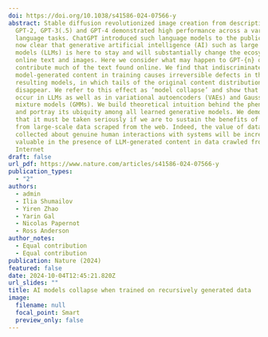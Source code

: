 ```yaml
---
doi: https://doi.org/10.1038/s41586-024-07566-y
abstract: Stable diffusion revolutionized image creation from descriptive text.
  GPT-2, GPT-3(.5) and GPT-4 demonstrated high performance across a variety of
  language tasks. ChatGPT introduced such language models to the public. It is
  now clear that generative artificial intelligence (AI) such as large language
  models (LLMs) is here to stay and will substantially change the ecosystem of
  online text and images. Here we consider what may happen to GPT-{n} once LLMs
  contribute much of the text found online. We find that indiscriminate use of
  model-generated content in training causes irreversible defects in the
  resulting models, in which tails of the original content distribution
  disappear. We refer to this effect as ‘model collapse’ and show that it can
  occur in LLMs as well as in variational autoencoders (VAEs) and Gaussian
  mixture models (GMMs). We build theoretical intuition behind the phenomenon
  and portray its ubiquity among all learned generative models. We demonstrate
  that it must be taken seriously if we are to sustain the benefits of training
  from large-scale data scraped from the web. Indeed, the value of data
  collected about genuine human interactions with systems will be increasingly
  valuable in the presence of LLM-generated content in data crawled from the
  Internet
draft: false
url_pdf: https://www.nature.com/articles/s41586-024-07566-y
publication_types:
  - "2"
authors:
  - admin
  - Ilia Shumailov
  - Yiren Zhao
  - Yarin Gal
  - Nicolas Papernot
  - Ross Anderson
author_notes:
  - Equal contribution
  - Equal contribution
publication: Nature (2024)
featured: false
date: 2024-10-04T12:45:21.820Z
url_slides: ""
title: AI models collapse when trained on recursively generated data
image:
  filename: null
  focal_point: Smart
  preview_only: false
---
```

